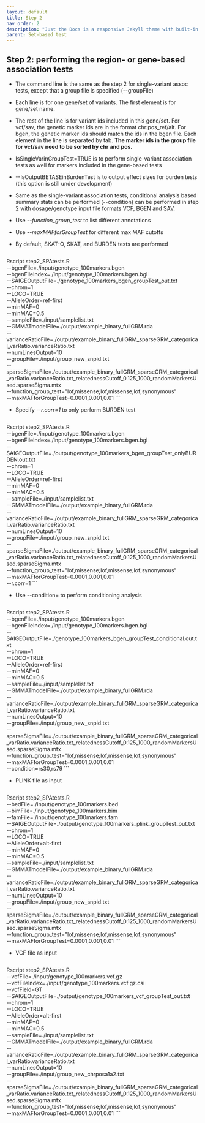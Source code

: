 ```yaml
---
layout: default
title: Step 2
nav_order: 2
description: "Just the Docs is a responsive Jekyll theme with built-in search that is easily customizable and hosted on GitHub Pages."
parent: Set-based test
---
```



## Step 2: performing the region- or gene-based association tests

* The command line is the same as the step 2 for single-variant assoc tests, except that a group file is specified (--groupFile)
* Each line is for one gene/set of variants. The first element is for gene/set name. 
* The rest of the line is for variant ids included in this gene/set. For vcf/sav, the genetic marker ids are in the format chr:pos_ref/alt. For bgen, the genetic marker ids should match the ids in the bgen file. Each element in the line is separated by tab.
**The marker ids in the group file for vcf/sav need to be sorted by chr and pos.**
* IsSingleVarinGroupTest=TRUE is to perform single-variant association tests as well for markers included in the gene-based tests
* --IsOutputBETASEinBurdenTest is to output effect sizes for burden tests (this option is still under development)
* Same as the single-variant association tests, conditional analysis based summary stats can be performed (--condition) can be performed in step 2 with dosage/genotype input file formats VCF, BGEN and SAV.



* Use *--function_group_test* to list different annotations
* Use *--maxMAFforGroupTest* for different max MAF cutoffs
* By default, SKAT-O, SKAT, and BURDEN tests are performed

    ```
Rscript step2_SPAtests.R        \
        --bgenFile=./input/genotype_100markers.bgen    \
        --bgenFileIndex=./input/genotype_100markers.bgen.bgi \
        --SAIGEOutputFile=./genotype_100markers_bgen_groupTest_out.txt \
        --chrom=1 \
        --LOCO=TRUE    \
        --AlleleOrder=ref-first \
        --minMAF=0 \
        --minMAC=0.5 \
        --sampleFile=./input/samplelist.txt \
        --GMMATmodelFile=./output/example_binary_fullGRM.rda \
        --varianceRatioFile=./output/example_binary_fullGRM_sparseGRM_categorical_varRatio.varianceRatio.txt   \
        --numLinesOutput=10     \
        --groupFile=./input/group_new_snpid.txt \
        --sparseSigmaFile=./output/example_binary_fullGRM_sparseGRM_categorical_varRatio.varianceRatio.txt_relatednessCutoff_0.125_1000_randomMarkersUsed.sparseSigma.mtx       \
        --function_group_test="lof,missense;lof,missense;lof;synonymous"        \
        --maxMAFforGroupTest=0.0001,0.001,0.01
    ```


* Specify *--r.corr=1* to only perform BURDEN test

    ```
Rscript step2_SPAtests.R        \
        --bgenFile=./input/genotype_100markers.bgen    \
        --bgenFileIndex=./input/genotype_100markers.bgen.bgi \
        --SAIGEOutputFile=./output/genotype_100markers_bgen_groupTest_onlyBURDEN.out.txt \
        --chrom=1 \
        --LOCO=TRUE    \
        --AlleleOrder=ref-first \
        --minMAF=0 \
        --minMAC=0.5 \
        --sampleFile=./input/samplelist.txt \
        --GMMATmodelFile=./output/example_binary_fullGRM.rda \
        --varianceRatioFile=./output/example_binary_fullGRM_sparseGRM_categorical_varRatio.varianceRatio.txt   \
        --numLinesOutput=10     \
        --groupFile=./input/group_new_snpid.txt \
        --sparseSigmaFile=./output/example_binary_fullGRM_sparseGRM_categorical_varRatio.varianceRatio.txt_relatednessCutoff_0.125_1000_randomMarkersUsed.sparseSigma.mtx       \
        --function_group_test="lof,missense;lof,missense;lof;synonymous"        \
        --maxMAFforGroupTest=0.0001,0.001,0.01  \
        --r.corr=1
    ```

* Use --condition= to perform conditioning analysis


    ```
Rscript step2_SPAtests.R        \
        --bgenFile=./input/genotype_100markers.bgen    \
        --bgenFileIndex=./input/genotype_100markers.bgen.bgi \
        --SAIGEOutputFile=./genotype_100markers_bgen_groupTest_conditional.out.txt \
        --chrom=1 \
        --LOCO=TRUE    \
        --AlleleOrder=ref-first \
        --minMAF=0 \
        --minMAC=0.5 \
        --sampleFile=./input/samplelist.txt \
        --GMMATmodelFile=./output/example_binary_fullGRM.rda \
        --varianceRatioFile=./output/example_binary_fullGRM_sparseGRM_categorical_varRatio.varianceRatio.txt   \
        --numLinesOutput=10     \
        --groupFile=./input/group_new_snpid.txt \
        --sparseSigmaFile=./output/example_binary_fullGRM_sparseGRM_categorical_varRatio.varianceRatio.txt_relatednessCutoff_0.125_1000_randomMarkersUsed.sparseSigma.mtx       \
        --function_group_test="lof,missense;lof,missense;lof;synonymous"        \
        --maxMAFforGroupTest=0.0001,0.001,0.01  \
        --condition=rs30,rs79
    ```


* PLINK file as input


    ```
Rscript step2_SPAtests.R        \
        --bedFile=./input/genotype_100markers.bed       \
        --bimFile=./input/genotype_100markers.bim       \
        --famFile=./input/genotype_100markers.fam       \
        --SAIGEOutputFile=./output/genotype_100markers_plink_groupTest_out.txt \
        --chrom=1 \
        --LOCO=TRUE    \
        --AlleleOrder=alt-first \
        --minMAF=0 \
        --minMAC=0.5 \
        --sampleFile=./input/samplelist.txt \
        --GMMATmodelFile=./output/example_binary_fullGRM.rda \
        --varianceRatioFile=./output/example_binary_fullGRM_sparseGRM_categorical_varRatio.varianceRatio.txt   \
        --numLinesOutput=10     \
        --groupFile=./input/group_new_snpid.txt \
        --sparseSigmaFile=./output/example_binary_fullGRM_sparseGRM_categorical_varRatio.varianceRatio.txt_relatednessCutoff_0.125_1000_randomMarkersUsed.sparseSigma.mtx       \
        --function_group_test="lof,missense;lof,missense;lof;synonymous"        \
        --maxMAFforGroupTest=0.0001,0.001,0.01
    ```

* VCF file as input


    ```
Rscript step2_SPAtests.R        \
        --vcfFile=./input/genotype_100markers.vcf.gz    \
        --vcfFileIndex=./input/genotype_100markers.vcf.gz.csi     \
        --vcfField=GT   \
        --SAIGEOutputFile=./output/genotype_100markers_vcf_groupTest_out.txt \
        --chrom=1 \
        --LOCO=TRUE    \
        --AlleleOrder=alt-first \
        --minMAF=0 \
        --minMAC=0.5 \
        --sampleFile=./input/samplelist.txt \
        --GMMATmodelFile=./output/example_binary_fullGRM.rda \
        --varianceRatioFile=./output/example_binary_fullGRM_sparseGRM_categorical_varRatio.varianceRatio.txt   \
        --numLinesOutput=10     \
        --groupFile=./input/group_new_chrposa1a2.txt \
        --sparseSigmaFile=./output/example_binary_fullGRM_sparseGRM_categorical_varRatio.varianceRatio.txt_relatednessCutoff_0.125_1000_randomMarkersUsed.sparseSigma.mtx       \
        --function_group_test="lof,missense;lof,missense;lof;synonymous"        \
        --maxMAFforGroupTest=0.0001,0.001,0.01
    ```
